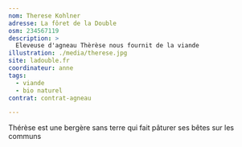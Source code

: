 ```yaml
---
nom: Therese Kohlner
adresse: La fôret de la Double
osm: 234567119
description: >
  Eleveuse d'agneau Thèrèse nous fournit de la viande
illustration: ./media/therese.jpg
site: ladouble.fr
coordinateur: anne
tags:
  - viande
  - bio naturel
contrat: contrat-agneau

---
```


Thérèse est une bergère sans terre qui fait pâturer ses bêtes sur les communs
